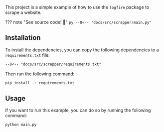 This project is a simple example of how to use the `logfire` package to scrape a website.

??? note "See source code! 🔎"
    ```py
    --8<-- "docs/src/scrapper/main.py"
    ```

## Installation

To install the dependencies, you can copy the following dependencies to a `requirements.txt` file:

```txt
--8<-- "docs/src/scrapper/requirements.txt"
```

Then run the following command:

```bash
pip install -r requirements.txt
```

## Usage

If you want to run this example, you can do so by running the following command:

```bash
python main.py
```
